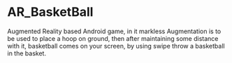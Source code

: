 # AR_BasketBall
Augmented Reality based Android game, in it markless Augmentation is to be used to place a hoop on ground, then after maintaining some distance with it, basketball comes on your screen, by using swipe throw a basketball in the basket.

